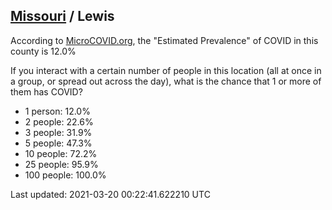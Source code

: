 
## [Missouri](/united-states/missouri) / Lewis

According to [MicroCOVID.org](http://microcovid.org),
the "Estimated Prevalence" of COVID in this county is 12.0%

If you interact with a certain number of people in this location
(all at once in a group, or spread out across the day), what is the chance that
1 or more of them has COVID?

- 1 person: 12.0%
- 2 people: 22.6%
- 3 people: 31.9%
- 5 people: 47.3%
- 10 people: 72.2%
- 25 people: 95.9%
- 100 people: 100.0%

Last updated: 2021-03-20 00:22:41.622210 UTC
